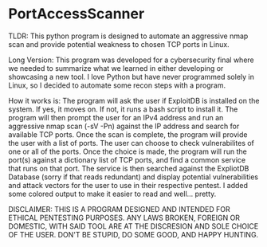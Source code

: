 # PortAccessScanner
TLDR: This python program is designed to automate an aggressive nmap scan and provide potential weakness to chosen TCP ports in Linux. 

Long Version:
This program was developed for a cybersecurity final where we needed to summarize what we learned in either developing or showcasing a new tool. I love Python but have never programmed solely in Linux, so I decided to automate some recon steps with a program. 

How it works is:
The program will ask the user if ExploitDB is installed on the system. If yes, it moves on. If not, it runs a bash script to install it. 
The program will then prompt the user for an IPv4 address and run an aggressive nmap scan (-sV -Pn) against the IP address and search for available TCP ports. 
Once the scan is complete, the program will provide the user with a list of ports. The user can choose to check vulnerabilites of one or all of the ports. 
Once the choice is made, the program will run the port(s) against a dictionary list of TCP ports, and find a common service that runs on that port. 
The service is then searched against the ExpliotDB Database (sorry if that reads redundant) and display potential vulnerabilities and attack vectors for the user to use in their respective pentest. 
I added some colored output to make it easier to read and well... pretty. 


DISCLAIMER: THIS IS A PROGRAM DESIGNED AND INTENDED FOR ETHICAL PENTESTING PURPOSES. ANY LAWS BROKEN, FOREIGN OR DOMESTIC, WITH SAID TOOL ARE AT THE DISCRESION AND SOLE CHOICE OF THE USER. DON'T BE STUPID, DO SOME GOOD, AND HAPPY HUNTING. 
